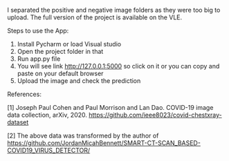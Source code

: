 I separated the positive and negative image folders as they were too big to upload. The full version of the project is available on the VLE.

Steps to use the App:

1. Install Pycharm or load Visual studio
2. Open the project folder in that
3. Run app.py file
4. You will see link http://127.0.0.1:5000 so click on it or you can copy and paste on your default browser
5. Upload the image and check the prediction


References:

[1] Joseph Paul Cohen and Paul Morrison and Lan Dao. COVID-19 image data collection, arXiv, 2020. https://github.com/ieee8023/covid-chestxray-dataset

[2] The above data was transformed by the author of https://github.com/JordanMicahBennett/SMART-CT-SCAN_BASED-COVID19_VIRUS_DETECTOR/



